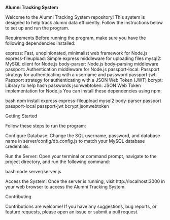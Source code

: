 **Alumni Tracking System**

Welcome to the Alumni Tracking System repository! This system is designed to help track alumni data efficiently. Follow the instructions below to set up and run the program.

Requirements
Before running the program, make sure you have the following dependencies installed:

express: Fast, unopinionated, minimalist web framework for Node.js
express-fileupload: Simple express middleware for uploading files
mysql2: MySQL client for Node.js
body-parser: Node.js body-parsing middleware
passport: Authentication middleware for Node.js
passport-local: Passport strategy for authenticating with a username and password
passport-jwt: Passport strategy for authenticating with a JSON Web Token (JWT)
bcrypt: Library to help hash passwords
jsonwebtoken: JSON Web Token implementation for Node.js
You can install these dependencies using npm:

bash
npm install express express-fileupload mysql2 body-parser passport passport-local passport-jwt bcrypt jsonwebtoken


Getting Started

Follow these steps to run the program:

Configure Database: Change the SQL username, password, and database name in server/config/db.config.js to match your MySQL database credentials.

Run the Server: Open your terminal or command prompt, navigate to the project directory, and run the following command:

bash
node server/server.js

Access the System: Once the server is running, visit http://localhost:3000 in your web browser to access the Alumni Tracking System.

Contributing

Contributions are welcome! If you have any suggestions, bug reports, or feature requests, please open an issue or submit a pull request.
